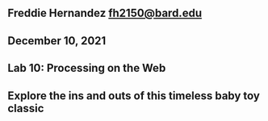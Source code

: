 ## Freddie Hernandez <fh2150@bard.edu>
## December 10, 2021
## Lab 10: Processing on the Web
## Explore the ins and outs of this timeless baby toy classic 
